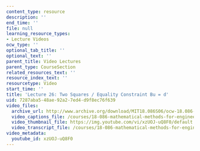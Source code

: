```yaml
---
content_type: resource
description: ''
end_time: ''
file: null
learning_resource_types:
- Lecture Videos
ocw_type: ''
optional_tab_title: ''
optional_text: ''
parent_title: Video Lectures
parent_type: CourseSection
related_resources_text: ''
resource_index_text: ''
resourcetype: Video
start_time: ''
title: 'Lecture 26: Two Squares / Equality Constraint Bu = d'
uid: 7287aba5-48ae-92a2-7ed4-d9f8ec76f639
video_files:
  archive_url: http://www.archive.org/download/MIT18.086S06/ocw-18.086-21apr2006-220k.mp4
  video_captions_file: /courses/18-086-mathematical-methods-for-engineers-ii-spring-2006/09de637643cc57a5a39d58d2453b6272_xzUOJ-uQ8F0.vtt
  video_thumbnail_file: https://img.youtube.com/vi/xzUOJ-uQ8F0/default.jpg
  video_transcript_file: /courses/18-086-mathematical-methods-for-engineers-ii-spring-2006/d98ea58b7bc41c9c19839c42d236b4db_xzUOJ-uQ8F0.pdf
video_metadata:
  youtube_id: xzUOJ-uQ8F0
---
```

